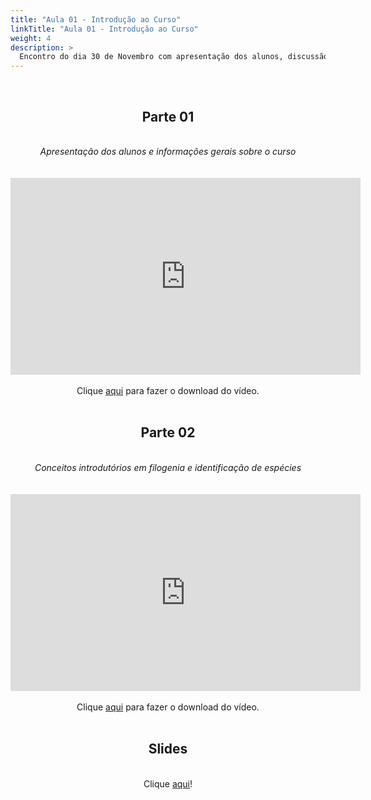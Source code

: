 ```yaml
---
title: "Aula 01 - Introdução ao Curso"
linkTitle: "Aula 01 - Introdução ao Curso"
weight: 4
description: >
  Encontro do dia 30 de Novembro com apresentação dos alunos, discussão sobre andamento do curso e conceitos introdutórios em filogenia e identificação de espécies
---
```


<br>
<div align="center">
<h2>Parte 01</h2>
<br>
<i>Apresentação dos alunos e informações gerais sobre o curso</i>
<br><br><br>
<iframe width="560" height="315" src="https://www.youtube.com/embed/24Y23EtDX5c" frameborder="0" allow="accelerometer; autoplay; clipboard-write; encrypted-media; gyroscope; picture-in-picture" allowfullscreen></iframe>
<br><br>
Clique <a href="https://photos.app.goo.gl/eCgxWppoKiZ3Nrpd8">aqui</a> para fazer o download do vídeo.
<br><br>

<h2>Parte 02</h2>
<br>
<i>Conceitos introdutórios em filogenia e identificação de espécies</i>
<br><br><br>
<iframe width="560" height="315" src="https://www.youtube.com/embed/LwwhTmjzfOM" frameborder="0" allow="accelerometer; autoplay; clipboard-write; encrypted-media; gyroscope; picture-in-picture" allowfullscreen></iframe>
<br><br>
Clique <a href="https://photos.app.goo.gl/M7UUrptkpC8UmF9V8">aqui</a> para fazer o download do vídeo.
<br><br>

<h2>Slides</h2>
<br>
Clique <a href="https://github.com/desirrepetters/cursodefilogenia.ufpr/raw/master/userguide/content/pt-br/docs/teoricas/slides/aula_01.pdf">aqui</a>!
</div>